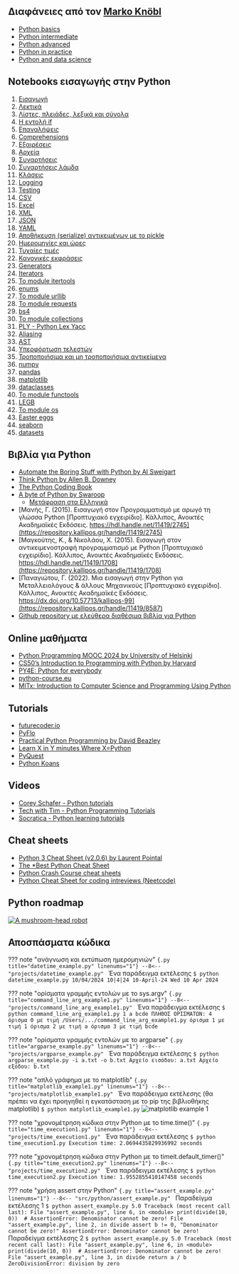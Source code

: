 ## Διαφάνειες από τον [Marko Knöbl](https://marko-knoebl.github.io/slides/index-en.html)
* [Python basics](https://marko-knoebl.github.io/slides/python-beginner-collection-en.html)
* [Python intermediate](https://marko-knoebl.github.io/slides/python-intermediate-collection-en.html)
* [Python advanced](https://marko-knoebl.github.io/slides/python-advanced-collection-en.html)
* [Python in practice](https://marko-knoebl.github.io/slides/python-in-practice-collection-en.html)
* [Python and data science](https://marko-knoebl.github.io/slides/python-data-science-0-overview-collection-en.html)

## Notebooks εισαγωγής στην Python

1. [Εισαγωγή](https://github.com/chgogos/dituoi_agp/blob/main/pl/python/notebooks/01-intro.ipynb)
2. [Λεκτικά](https://github.com/chgogos/dituoi_agp/blob/main/pl/python/notebooks/02-strings.ipynb)
3. [Λίστες, πλειάδες, λεξικά και σύνολα](https://github.com/chgogos/dituoi_agp/blob/main/pl/python/notebooks/03-lists-tuples-dictionaries-sets.ipynb)
4. [Η εντολή if](https://github.com/chgogos/dituoi_agp/blob/main/pl/python/notebooks/04-conditionals.ipynb)
5. [Επαναλήψεις](https://github.com/chgogos/dituoi_agp/blob/main/pl/python/notebooks/05-loops.ipynb)
6. [Comprehensions](https://github.com/chgogos/dituoi_agp/blob/main/pl/python/notebooks/06-comprehensions.ipynb)
7. [Εξαιρέσεις](https://github.com/chgogos/dituoi_agp/blob/main/pl/python/notebooks/07-exceptions.ipynb)
8. [Αρχεία](https://github.com/chgogos/dituoi_agp/blob/main/pl/python/notebooks/08-files.ipynb)
9. [Συναρτήσεις](https://github.com/chgogos/dituoi_agp/blob/main/pl/python/notebooks/09-functions.ipynb)
10. [Συναρτήσεις λάμδα](https://github.com/chgogos/dituoi_agp/blob/main/pl/python/notebooks/10-lambdas.ipynb)
11. [Κλάσεις](https://github.com/chgogos/dituoi_agp/blob/main/pl/python/notebooks/11-classes.ipynb)
12. [Logging](https://github.com/chgogos/dituoi_agp/blob/main/pl/python/notebooks/12-logging.ipynb)
13. [Testing](https://github.com/chgogos/dituoi_agp/blob/main/pl/python/notebooks/13-testing.ipynb)
14. [CSV](https://github.com/chgogos/dituoi_agp/blob/main/pl/python/notebooks/14-csv.ipynb)
15. [Excel](https://github.com/chgogos/dituoi_agp/blob/main/pl/python/notebooks/15-excel.ipynb)
16. [XML](https://github.com/chgogos/dituoi_agp/blob/main/pl/python/notebooks/16-xml.ipynb)
17. [JSON](https://github.com/chgogos/dituoi_agp/blob/main/pl/python/notebooks/17-json.ipynb)
18. [YAML](https://github.com/chgogos/dituoi_agp/blob/main/pl/python/notebooks/18-yaml.ipynb)
19. [Αποθήκευση (serialize) αντικειμένων με το pickle](https://github.com/chgogos/dituoi_agp/blob/main/pl/python/notebooks/19-pickle.ipynb)
20. [Ημερομηνίες και ώρες](https://github.com/chgogos/dituoi_agp/blob/main/pl/python/notebooks/20-datetime.ipynb)
21. [Τυχαίες τιμές](https://github.com/chgogos/dituoi_agp/blob/main/pl/python/notebooks/21-random.ipynb)
22. [Κανονικές εκφράσεις](https://github.com/chgogos/dituoi_agp/blob/main/pl/python/notebooks/22-regular_expressions.ipynb)
23. [Generators](https://github.com/chgogos/dituoi_agp/blob/main/pl/python/notebooks/23-generators.ipynb)
24. [Iterators](https://github.com/chgogos/dituoi_agp/blob/main/pl/python/notebooks/24-iterators.ipynb)
25. [Το module itertools](https://github.com/chgogos/dituoi_agp/blob/main/pl/python/notebooks/25-itertools.ipynb)
26. [enums](https://github.com/chgogos/dituoi_agp/blob/main/pl/python/notebooks/26-enums.ipynb)
27. [Το module urllib](https://github.com/chgogos/dituoi_agp/blob/main/pl/python/notebooks/27-urllib.ipynb)
28. [Το module requests](https://github.com/chgogos/dituoi_agp/blob/main/pl/python/notebooks/28-requests.ipynb)
29. [bs4](https://github.com/chgogos/dituoi_agp/blob/main/pl/python/notebooks/29-bs4.ipynb)
30. [Το module collections](https://github.com/chgogos/dituoi_agp/blob/main/pl/python/notebooks/30-collections.ipynb)
31. [PLY - Python Lex Yacc](https://github.com/chgogos/dituoi_agp/blob/main/pl/python/notebooks/31-PLY.ipynb)
32. [Aliasing](https://github.com/chgogos/dituoi_agp/blob/main/pl/python/notebooks/32-alias.ipynb)
33. [AST](https://github.com/chgogos/dituoi_agp/blob/main/pl/python/notebooks/33-abstract_syntax_trees.ipynb)
34. [Υπερφόρτωση τελεστών](https://github.com/chgogos/dituoi_agp/blob/main/pl/python/notebooks/34-operator_overloading.ipynb)
35. [Τροποποιήσιμα και μη τροποποιήσιμα αντικείμενα](https://github.com/chgogos/dituoi_agp/blob/main/pl/python/notebooks/35-mutable_vs_immutable.ipynb)
36. [numpy](https://github.com/chgogos/dituoi_agp/blob/main/pl/python/notebooks/36-numpy.ipynb)
37. [pandas](https://github.com/chgogos/dituoi_agp/blob/main/pl/python/notebooks/37-pandas.ipynb)
38. [matplotlib](https://github.com/chgogos/dituoi_agp/blob/main/pl/python/notebooks/38-matplotlib.ipynb)
39. [dataclasses](https://github.com/chgogos/dituoi_agp/blob/main/pl/python/notebooks/39-dataclasses.ipynb)
40. [Το module functools](https://github.com/chgogos/dituoi_agp/blob/main/pl/python/notebooks/40-functools.ipynb)
41. [LEGB](https://github.com/chgogos/dituoi_agp/blob/main/pl/python/notebooks/41-LEGB.ipynb)
42. [Το module os](https://github.com/chgogos/dituoi_agp/blob/main/pl/python/notebooks/42-os.ipynb)
43. [Easter eggs](https://github.com/chgogos/dituoi_agp/blob/main/pl/python/notebooks/43-easter_eggs.ipynb)
44. [seaborn](https://github.com/chgogos/dituoi_agp/blob/main/pl/python/notebooks/44-seaborn.ipynb)
45. [datasets](https://github.com/chgogos/dituoi_agp/blob/main/pl/python/notebooks/45-datasets.ipynb)

## Βιβλία για Python
* [Automate the Boring Stuff with Python by Al Sweigart](https://automatetheboringstuff.com/)
* [Think Python by Allen B. Downey](https://greenteapress.com/wp/think-python-2e/)
* [The Python Coding Book](https://thepythoncodingbook.com/)
* [A byte of Python by Swaroop](https://python.swaroopch.com/)
    * [Μετάφραση στα Ελληνικά]( http://dide.flo.sch.gr/Plinet/Meetings/Meeting23/A_Byte_of_Python-el.pdf)
* [Μανής, Γ. (2015). Εισαγωγή στον Προγραμματισμό με αρωγό τη γλώσσα Python [Προπτυχιακό εγχειρίδιο]. Κάλλιπος, Ανοικτές Ακαδημαϊκές Εκδόσεις. https://hdl.handle.net/11419/2745](https://repository.kallipos.gr/handle/11419/2745)
* [Μαγκούτης, Κ., & Νικολάου, Χ. (2015). Εισαγωγή στον αντικειμενοστραφή προγραμματισμό με Python [Προπτυχιακό εγχειρίδιο]. Κάλλιπος, Ανοικτές Ακαδημαϊκές Εκδόσεις. https://hdl.handle.net/11419/1708](https://repository.kallipos.gr/handle/11419/1708)
* [Παναγιώτου, Γ. (2022). Μια εισαγωγή στην Python για Μεταλλειολόγους & άλλους Μηχανικούς [Προπτυχιακό εγχειρίδιο]. Κάλλιπος, Ανοικτές Ακαδημαϊκές Εκδόσεις. https://dx.doi.org/10.57713/kallipos-99](https://repository.kallipos.gr/handle/11419/8587)
* [Github repository με ελεύθερα διαθέσιμα βιβλία για Python](https://github.com/pamoroso/free-python-books)

## Online μαθήματα
* [Python Programming MOOC 2024 by University of Helsinki](https://programming-24.mooc.fi/)
* [CS50’s Introduction to Programming with Python by Harvard](https://cs50.harvard.edu/python/2022/)
* [PY4E: Python for everybody](https://www.py4e.com/)
* [python-course.eu](https://python-course.eu/)
* [MITx: Introduction to Computer Science and Programming Using Python](https://www.edx.org/learn/computer-science/massachusetts-institute-of-technology-introduction-to-computer-science-and-programming-using-python)

## Tutorials
* [futurecoder.io](https://futurecoder.io/)
* [PyFlo](https://pyflo.net/)
* [Practical Python Programming by David Beazley](https://dabeaz-course.github.io/practical-python/)
* [Learn X in Y minutes Where X=Python](https://learnxinyminutes.com/python/)
* [PyQuest](https://github.com/ivnvxd/pyquest)
* [Python Koans](https://github.com/gregmalcolm/python_koans)

## Videos
* [Corey Schafer -  Python tutorials](https://www.youtube.com/watch?v=YYXdXT2l-Gg&list=PL-osiE80TeTt2d9bfVyTiXJA-UTHn6WwU)
* [Tech with Tim - Python Programming Tutorials](https://www.youtube.com/watch?v=OFrLs22MDAw&list=PLzMcBGfZo4-mFu00qxl0a67RhjjZj3jXm)
* [Socratica - Python learning tutorials](https://www.youtube.com/playlist?list=PLi01XoE8jYohWFPpC17Z-wWhPOSuh8Er-)
<!-- * [CS50x -  Python](https://cs50.harvard.edu/x/2021/shorts/python/) -->

## Cheat sheets
* [Python 3 Cheat Sheet (v2.0.6) by Laurent Pointal](./resources/mementopython3-english.pdf)
* [The *Best Python Cheat Sheet](https://kieranholland.com/best-python-cheat-sheet/)
* [Python Crash Course cheat sheets](https://ehmatthes.github.io/pcc/cheatsheets/README.html)
* [Python Cheat Sheet for coding intreviews (Neetcode)](https://neetcode.io/courses/lessons/python-for-coding-interviews)

## Python roadmap
[![A mushroom-head robot](images/python-roadmap2024.png 'Python roadmap from roadmap.sh')](https://roadmap.sh/python)

## Αποσπάσματα κώδικα

??? note "ανάγνωση και εκτύπωση ημερομηνιών"
    ```{.py title="datetime_example.py" linenums="1"}
    --8<-- "projects/datetime_example.py"
    ```
    Ένα παράδειγμα εκτέλεσης
    ```
    $ python datetime_example.py
    10/04/2024
    10|4|24
    10-April-24
    Wed 10 Apr 2024
    ```


??? note "ορίσματα γραμμής εντολών με το sys.argv"
    ```{.py title="command_line_arg_example1.py" linenums="1"}
    --8<-- "projects/command_line_arg_example1.py"
    ```
    Ένα παράδειγμα εκτέλεσης
    ```
    $ python command_line_arg_example1.py 1 a bcde
    ΠΛΗΘΟΣ ΟΡΙΣΜΑΤΩΝ: 4
    όρισμα 0 με τιμή /Users/.../command_line_arg_example1.py
    όρισμα 1 με τιμή 1
    όρισμα 2 με τιμή a
    όρισμα 3 με τιμή bcde
    ```

??? note "ορίσματα γραμμής εντολών με το argparse"
    ```{.py title="argparse_example.py" linenums="1"}
    --8<-- "projects/argparse_example.py"
    ```
    Ένα παράδειγμα εκτέλεσης
    ```
    $ python argparse_example.py -i a.txt -o b.txt
    Αρχείο εισόδου: a.txt
    Αρχείο εξόδου: b.txt
    ```

??? note "απλό γράφημα με το matplotlib"
    ```{.py title="matplotlib_example1.py" linenums="1"}
    --8<-- "projects/matplotlib_example1.py"
    ```
    Ένα παράδειγμα εκτέλεσης (θα πρέπει να έχει προηγηθεί η εγκατάσταση με το pip της βιβλιοθήκης matplotlib)
    ```
    $ python matplotlib_example1.py
    ```
    ![matplotlib example 1](images/matplotlib_example1.png)


??? note "χρονομέτρηση κώδικα στην Python με το time.time()"
    ```{.py title="time_execution1.py" linenums="1"}
    --8<-- "projects/time_execution1.py"
    ```
    Ένα παράδειγμα εκτέλεσης
    ```
    $ python time_execution1.py
    Execution time: 2.0694435829936992 seconds
    ```

??? note "χρονομέτρηση κώδικα στην Python με το timeit.default_timer()"
    ```{.py title="time_execution2.py" linenums="1"}
    --8<-- "projects/time_execution2.py"
    ```
    Ένα παράδειγμα εκτέλεσης
    ```
    $ python time_execution2.py
    Execution time: 1.9552855410147458 seconds
    ```

??? note "χρήση assert στην Python"
    ```{.py title="assert_example.py" linenums="1"}
    --8<-- "src/python/assert_example.py"
    ```
    Παραδείγμα εκτέλεσης 1
    ```
    $ python assert_example.py
    5.0
    Traceback (most recent call last):
    File "assert_example.py", line 6, in <module>
        print(divide(10, 0))  # AssertionError: Denominator cannot be zero!
    File "assert_example.py", line 2, in divide
        assert b != 0, "Denominator cannot be zero!"
    AssertionError: Denominator cannot be zero!
    ```
    Παραδείγμα εκτέλεσης 2
    ```
    $ python assert_example.py
    5.0
    Traceback (most recent call last):
    File "assert_example.py", line 6, in <module>
        print(divide(10, 0))  # AssertionError: Denominator cannot be zero!
    File "assert_example.py", line 3, in divide
        return a / b
    ZeroDivisionError: division by zero
    ```
